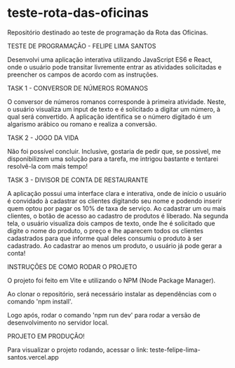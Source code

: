 # teste-rota-das-oficinas
Repositório destinado ao teste de programação da Rota das Oficinas.

TESTE DE PROGRAMAÇÃO - FELIPE LIMA SANTOS

Desenvolvi uma aplicação interativa utilizando JavaScript ES6 e React, onde o usuário pode transitar livremente entrar as atividades solicitadas e preencher os campos de acordo com as instruções.

TASK 1 - CONVERSOR DE NÚMEROS ROMANOS

O conversor de números romanos corresponde à primeira atividade. Neste, o usuário visualiza um input de texto e é solicitado a digitar um número, à qual será convertido. A aplicação identifica se o número digitado é um algarismo arábico ou romano e realiza a conversão.

TASK 2 - JOGO DA VIDA

Não foi possível concluir. Inclusive, gostaria de pedir que, se possivel, me disponibilizem uma solução para a tarefa, me intrigou bastante e tentarei resolvê-la com mais tempo!

TASK 3 - DIVISOR DE CONTA DE RESTAURANTE

A aplicação possui uma interface clara e interativa, onde de início o usuário é convidado à cadastrar os clientes digitando seu nome e podendo inserir quem optou por pagar os 10% de taxa de serviço. Ao cadastrar um ou mais clientes, o botão de acesso ao cadastro de produtos é liberado. Na segunda tela, o usuário visualiza dois campos de texto, onde lhe é solicitado que digite o nome do produto, o preço e lhe aparecem todos os clientes cadastrados para que informe qual deles consumiu o produto à ser cadastrado. Ao cadastrar ao menos um produto, o usuário já pode gerar a conta!

INSTRUÇÕES DE COMO RODAR O PROJETO 

O projeto foi feito em Vite e utilizando o NPM (Node Package Manager).

Ao clonar o repositório, será necessário instalar as dependências com o comando 'npm install'.

Logo após, rodar o comando 'npm run dev' para rodar a versão de desenvolvimento no servidor local.

PROJETO EM PRODUÇÃO!

Para visualizar o projeto rodando, acessar o link: teste-felipe-lima-santos.vercel.app

